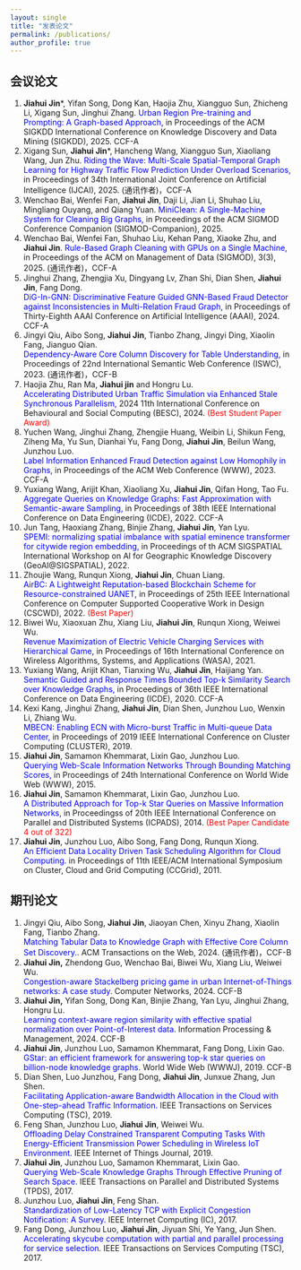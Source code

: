 ```yaml
---
layout: single
title: "发表论文"
permalink: /publications/
author_profile: true
---
```


会议论文
------
1. **Jiahui Jin***, Yifan Song, Dong Kan, Haojia Zhu, Xiangguo Sun, Zhicheng Li, Xigang Sun, Jinghui Zhang. <span style="color: blue">Urban Region Pre-training and Prompting: A Graph-based Approach,</span> in Proceedings of the ACM SIGKDD International Conference on Knowledge Discovery and Data Mining (SIGKDD), 2025. CCF-A
2. Xigang Sun, **Jiahui Jin***, Hancheng Wang, Xiangguo Sun, Xiaoliang Wang, Jun Zhu. <span style="color: blue">Riding the Wave: Multi-Scale Spatial-Temporal Graph Learning for Highway Traffic Flow Prediction Under Overload Scenarios,</span> in Proceedings of 34th International Joint Conference on Artificial Intelligence (IJCAI), 2025.  (通讯作者)，CCF-A
3. Wenchao Bai, Wenfei Fan, **Jiahui Jin**, Daji Li, Jian Li, Shuhao Liu, Mingliang Ouyang, and Qiang Yuan.  <span style="color: blue">MiniClean: A Single-Machine System for Cleaning Big Graphs,</span> in Proceedings of the ACM SIGMOD Conference Companion (SIGMOD-Companion), 2025.
4. Wenchao Bai, Wenfei Fan, Shuhao Liu, Kehan Pang, Xiaoke Zhu, and **Jiahui Jin**.  <span style="color: blue">Rule-Based Graph Cleaning with GPUs on a Single Machine,</span> in Proceedings of the ACM on Management of Data (SIGMOD), 3(3), 2025.  (通讯作者)，CCF-A
5. Jinghui Zhang, Zhengjia Xu, Dingyang Lv, Zhan Shi, Dian Shen, **Jiahui Jin**, Fang Dong. <br /><span style="color: blue">DiG-In-GNN: Discriminative Feature Guided GNN-Based Fraud Detector against Inconsistencies in Multi-Relation Fraud Graph,</span> in Proceedings of Thirty-Eighth AAAI Conference on Artificial Intelligence (AAAI), 2024. CCF-A
6. Jingyi Qiu, Aibo Song, **Jiahui Jin**, Tianbo Zhang, Jingyi Ding, Xiaolin Fang, Jianguo Qian. <br /><span style="color: blue">Dependency-Aware Core Column Discovery for Table Understanding,</span> in Proceedings of 22nd International Semantic Web Conference (ISWC), 2023. (通讯作者)，CCF-B
7. Haojia Zhu, Ran Ma, **Jiahui jin** and Hongru Lu. <br /><span style="color: blue">Accelerating Distributed Urban Traffic Simulation via Enhanced Stale Synchronous Parallelism,</span> 2024 11th International Conference on Behavioural and Social Computing (BESC), 2024. <span style="color: red">(Best Student Paper Award)</span>
8. Yuchen Wang, Jinghui Zhang, Zhengjie Huang, Weibin Li, Shikun Feng, Ziheng Ma, Yu Sun, Dianhai Yu, Fang Dong, **Jiahui Jin**, Beilun Wang, Junzhou Luo. <br /><span style="color: blue">Label  Information Enhanced Fraud Detection      against Low Homophily in Graphs,</span> in Proceedings of the ACM Web Conference (WWW), 2023. CCF-A
9. Yuxiang Wang, Arijit Khan, Xiaoliang Xu, **Jiahui Jin**, Qifan Hong, Tao Fu. <br /><span style="color: blue">Aggregate  Queries on Knowledge Graphs: Fast Approximation with Semantic-aware Sampling,</span>  in Proceedings of 38th IEEE International Conference on Data Engineering (ICDE), 2022. CCF-A
10. Jun Tang, Haoxiang Zhang, Binjie Zhang, **Jiahui Jin**, Yan Lyu. <br /><span style="color: blue">SPEMI:  normalizing spatial imbalance with      spatial eminence transformer for citywide region embedding,</span>  in Proceedings of th ACM SIGSPATIAL International Workshop on AI for Geographic Knowledge Discovery (GeoAI@SIGSPATIAL), 2022. 
11. Zhoujie Wang, Runqun Xiong, **Jiahui Jin**, Chuan Liang. <br /><span style="color: blue">AirBC: A Lightweight Reputation-based Blockchain Scheme for Resource-constrained UANET,</span>  in Proceedings of  25th IEEE International Conference on Computer Supported Cooperative Work in Design (CSCWD), 2022. <span style="color: red">(Best Paper)</span>
12. Biwei Wu, Xiaoxuan Zhu, Xiang Liu, **Jiahui Jin**, Runqun Xiong, Weiwei Wu. <br /><span style="color: blue">Revenue Maximization of Electric Vehicle Charging Services with Hierarchical Game,</span>  in Proceedings of 16th International Conference on Wireless Algorithms, Systems, and Applications (WASA), 2021.
13. Yuxiang Wang, Arijit<span /> Khan, Tianxing Wu, **Jiahui Jin**, Haijiang Yan. <br /><span style="color: blue">Semantic Guided and Response Times Bounded Top-k Similarity Search over Knowledge Graphs,</span> in Proceedings of 36th IEEE International Conference on Data Engineering (ICDE), 2020. CCF-A
14. Kexi Kang, Jinghui Zhang,  **Jiahui Jin**, Dian Shen, Junzhou Luo, Wenxin Li, Zhiang Wu. <br /><span style="color: blue">MBECN: Enabling ECN with Micro-burst Traffic in Multi-queue Data Center,</span> in Proceedings of 2019 IEEE International Conference on Cluster Computing (CLUSTER), 2019.
15. **Jiahui Jin**, Samamon Khemmarat, Lixin Gao, Junzhou Luo. <br /><span style="color: blue">Querying Web-Scale Information Networks Through Bounding Matching Scores,</span> in Proceedings of 24th International Conference on World Wide Web (WWW), 2015.
16. **Jiahui Jin**, Samamon Khemmarat, Lixin Gao, Junzhou Luo. <br /><span style="color: blue">A Distributed Approach for Top-k Star Queries on Massive Information Networks,</span> in Proceedingss of 20th IEEE International Conference on Parallel and Distributed Systems (ICPADS), 2014. <span style="color: red">(Best Paper Candidate 4 out of 322) </span>
17. **Jiahui Jin**, Junzhou Luo, Aibo Song, Fang Dong, Runqun Xiong. <br /><span style="color: blue">An Efficient Data Locality Driven Task Scheduling Algorithm for Cloud Computing.</span> in Proceedings of 11th IEEE/ACM International Symposium on Cluster, Cloud and Grid Computing (CCGrid), 2011.

期刊论文
------
1. Jingyi Qiu, Aibo Song, **Jiahui Jin**, Jiaoyan Chen, Xinyu Zhang, Xiaolin Fang, Tianbo Zhang. <br /><span style="color: blue">Matching Tabular Data to Knowledge Graph with Effective Core Column Set Discovery.</span>. ACM Transactions on the Web, 2024. (通讯作者)，CCF-B
2. **Jiahui Jin,** Zhendong Guo, Wenchao Bai, Biwei Wu, Xiang Liu, Weiwei Wu. <br /><span style="color: blue">Congestion-aware Stackelberg pricing game in urban Internet-of-Things networks: A case study</span>. Computer Networks, 2024. CCF-B
3. **Jiahui Jin,** Yifan Song, Dong Kan, Binjie Zhang, Yan Lyu, Jinghui Zhang, Hongru Lu. <br /><span style="color: blue">Learning context-aware region similarity with effective spatial normalization over Point-of-Interest data.</span> Information Processing & Management, 2024. CCF-B
4. **Jiahui Jin**, Junzhou Luo, Samamon Khemmarat, Fang Dong, Lixin Gao. <br /><span style="color: blue">GStar: an efficient framework for answering top-k star queries on billion-node knowledge graphs.</span> World Wide Web (WWWJ), 2019. CCF-B
5. Dian Shen, Luo Junzhou, Fang Dong, **Jiahui Jin**, Junxue Zhang, Jun Shen. <br /><span style="color: blue">Facilitating Application-aware Bandwidth Allocation in the Cloud with One-step-ahead Traffic Information. </span>IEEE Transactions on Services Computing (TSC), 2019.
6. Feng Shan, Junzhou Luo, **Jiahui Jin**, Weiwei Wu. <br /><span style="color: blue">Offloading Delay Constrained Transparent Computing Tasks With Energy-Efficient Transmission Power Scheduling in Wireless IoT Environment. </span> IEEE Internet of Things Journal, 2019.
7. **Jiahui Jin**, Junzhou Luo, Samamon Khemmarat, Lixin Gao. <br /><span style="color: blue">Querying Web-Scale Knowledge Graphs Through Effective Pruning of Search Space.</span> IEEE Transactions on Parallel and Distributed Systems (TPDS), 2017.
8. Junzhou Luo, **Jiahui Jin**, Feng Shan. <br /><span style="color: blue">Standardization of Low-Latency TCP with Explicit Congestion Notification: A Survey. </span> IEEE Internet Computing (IC), 2017.
9. Fang Dong, Junzhou Luo, **Jiahui Jin**, Jiyuan Shi, Ye Yang, Jun Shen. <br /><span style="color: blue">Accelerating skycube computation with partial and parallel processing for service selection. </span>IEEE Transactions on Services Computing (TSC), 2017.
